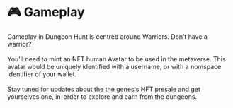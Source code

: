# 🎮 Gameplay

Gameplay in Dungeon Hunt is centred around Warriors. Don’t have a warrior? \
\
You'll need to mint an NFT human Avatar to be used in the metaverse. This avatar would be uniquely identified with a username, or with a nomspace identifier of your wallet.\
\
Stay tuned for updates about the the genesis NFT presale and get yourselves one, in-order to explore and earn from the dungeons.
